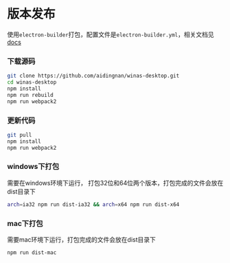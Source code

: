 # 版本发布

使用`electron-builder`打包，配置文件是`electron-builder.yml`，相关文档见[docs](https://www.electron.build/)

### 下载源码

```bash
git clone https://github.com/aidingnan/winas-desktop.git
cd winas-desktop
npm install
npm run rebuild
npm run webpack2
```

### 更新代码

```bash
git pull
npm install
npm run webpack2
```

### windows下打包

需要在windows环境下运行， 打包32位和64位两个版本，打包完成的文件会放在dist目录下

```bash
arch=ia32 npm run dist-ia32 && arch=x64 npm run dist-x64
```

### mac下打包

需要mac环境下运行，打包完成的文件会放在dist目录下

```bash
npm run dist-mac
```
